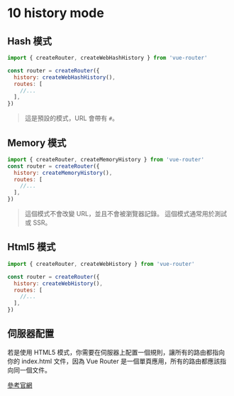 # 10 history mode

## Hash 模式

```js
import { createRouter, createWebHashHistory } from 'vue-router'

const router = createRouter({
  history: createWebHashHistory(),
  routes: [
    //...
  ],
})
```

> 這是預設的模式，URL 會帶有 `#`。

## Memory 模式

```js
import { createRouter, createMemoryHistory } from 'vue-router'
const router = createRouter({
  history: createMemoryHistory(),
  routes: [
    //...
  ],
})
```

> 這個模式不會改變 URL，並且不會被瀏覽器記錄。
> 這個模式通常用於測試或 SSR。

## Html5 模式

```js
import { createRouter, createWebHistory } from 'vue-router'

const router = createRouter({
  history: createWebHistory(),
  routes: [
    //...
  ],
})
```

## 伺服器配置

若是使用 HTML5 模式，你需要在伺服器上配置一個規則，讓所有的路由都指向你的 index.html 文件，因為 Vue Router 是一個單頁應用，所有的路由都應該指向同一個文件。

[參考官網](https://router.vuejs.org/zh/guide/essentials/history-mode.html#%E6%9C%8D%E5%8A%A1%E5%99%A8%E9%85%8D%E7%BD%AE%E7%A4%BA%E4%BE%8B)

